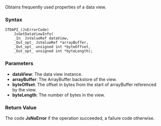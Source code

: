 Obtains frequently used properties of a data view. 
### Syntax 
```
STDAPI_(JsErrorCode)
    JsGetDataViewInfo(
    _In_ JsValueRef dataView,
    _Out_opt_ JsValueRef *arrayBuffer,
    _Out_opt_ unsigned int *byteOffset,
    _Out_opt_ unsigned int *byteLength);
```
### Parameters 
* __dataView__: The data view instance.
* __arrayBuffer__: The ArrayBuffer backstore of the view.
* __byteOffset__: The offset in bytes from the start of arrayBuffer referenced by the view.
* __byteLength__: The number of bytes in the view.

### Return Value 
The code **JsNoError** if the operation succeeded, a failure code otherwise.
